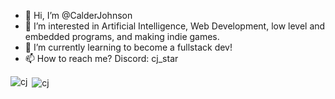 - 👋 Hi, I’m @CalderJohnson
- 👀 I’m interested in Artificial Intelligence, Web Development, low level and embedded programs, and making indie games.
- 🌱 I’m currently learning to become a fullstack dev!
- 📫 How to reach me? Discord: cj_star

<p><img align="left" src="https://github-readme-stats.vercel.app/api/top-langs?username=calderjohnson&show_icons=true&locale=en&layout=compact" alt="cj" /></p>
<p>&nbsp;<img align="center" src="https://github-readme-stats.vercel.app/api?username=calderjohnson&show_icons=true&locale=en" alt="cj" /></p>
